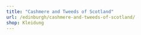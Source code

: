 ```yaml
---
title: "Cashmere and Tweeds of Scotland"
url: /edinburgh/cashmere-and-tweeds-of-scotland/
shop: Kleidung
---
```

